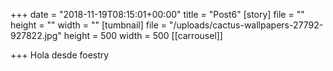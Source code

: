+++
date = "2018-11-19T08:15:01+00:00"
title = "Post6"
[story]
file = ""
height = ""
width = ""
[tumbnail]
file = "/uploads/cactus-wallpapers-27792-927822.jpg"
height = 500
width = 500
[[carrousel]]

+++
Hola desde foestry